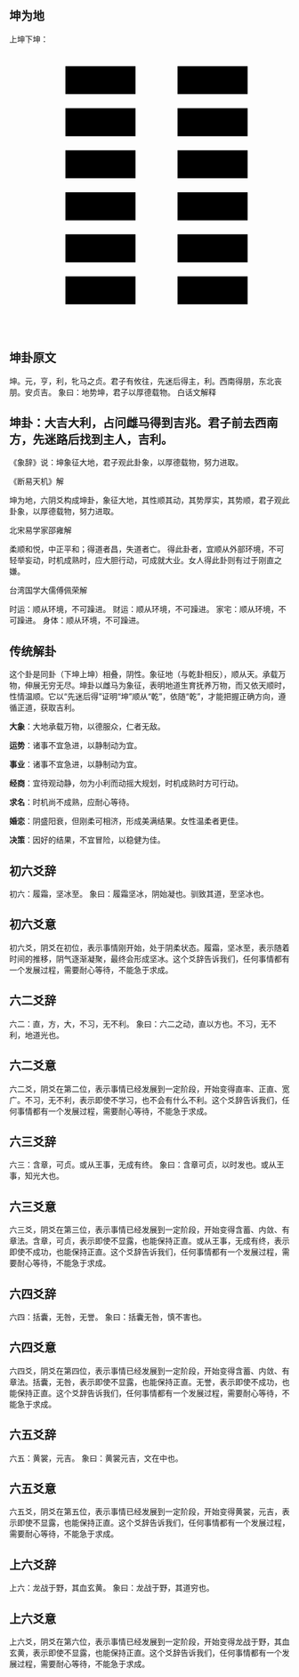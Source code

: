 ## 坤为地

上坤下坤：

<svg viewBox="0 0 100 100" xmlns="http://www.w3.org/2000/svg">
    <line x1="20" y1="10" x2="45" y2="10" stroke="black" stroke-width="10" />
    <line x1="60" y1="10" x2="85" y2="10" stroke="black" stroke-width="10" />
    <line x1="20" y1="25" x2="45" y2="25" stroke="black" stroke-width="10" />
    <line x1="60" y1="25" x2="85" y2="25" stroke="black" stroke-width="10" />
    <line x1="20" y1="40" x2="45" y2="40" stroke="black" stroke-width="10" />
    <line x1="60" y1="40" x2="85" y2="40" stroke="black" stroke-width="10" />
    <line x1="20" y1="55" x2="45" y2="55" stroke="black" stroke-width="10" />
    <line x1="60" y1="55" x2="85" y2="55" stroke="black" stroke-width="10" />
    <line x1="20" y1="70" x2="45" y2="70" stroke="black" stroke-width="10" />
    <line x1="60" y1="70" x2="85" y2="70" stroke="black" stroke-width="10" />
    <line x1="20" y1="85" x2="45" y2="85" stroke="black" stroke-width="10" />
    <line x1="60" y1="85" x2="85" y2="85" stroke="black" stroke-width="10" />
</svg>

## 坤卦原文

坤。元，亨，利，牝马之贞。君子有攸往，先迷后得主，利。西南得朋，东北丧朋。安贞吉。
象曰：地势坤，君子以厚德载物。
白话文解释

## 坤卦：大吉大利，占问雌马得到吉兆。君子前去西南方，先迷路后找到主人，吉利。
《象辞》说：坤象征大地，君子观此卦象，以厚德载物，努力进取。

《断易天机》解

坤为地，六阴爻构成坤卦，象征大地，其性顺其动，其势厚实，其势顺，君子观此卦象，以厚德载物，努力进取。

北宋易学家邵雍解

柔顺和悦，中正平和；得道者昌，失道者亡。
得此卦者，宜顺从外部环境，不可轻举妄动，时机成熟时，应大胆行动，可成就大业。女人得此卦则有过于刚直之嫌。

台湾国学大儒傅佩荣解

时运：顺从环境，不可躁进。
财运：顺从环境，不可躁进。
家宅：顺从环境，不可躁进。
身体：顺从环境，不可躁进。

## 传统解卦

这个卦是同卦（下坤上坤）相叠，阴性。象征地（与乾卦相反），顺从天。承载万物，伸展无穷无尽。坤卦以雌马为象征，表明地道生育抚养万物，而又依天顺时，性情温顺。它以“先迷后得”证明“坤”顺从“乾”，依随“乾”，才能把握正确方向，遵循正道，获取吉利。

**大象**：大地承载万物，以德服众，仁者无敌。

**运势**：诸事不宜急进，以静制动为宜。

**事业**：诸事不宜急进，以静制动为宜。

**经商**：宜待观动静，勿为小利而动摇大规划，时机成熟时方可行动。

**求名**：时机尚不成熟，应耐心等待。

**婚恋**：阴盛阳衰，但刚柔可相济，形成美满结果。女性温柔者更佳。

**决策**：因好的结果，不宜冒险，以稳健为佳。

## 初六爻辞

初六：履霜，坚冰至。
象曰：履霜坚冰，阴始凝也。驯致其道，至坚冰也。

## 初六爻意

初六爻，阴爻在初位，表示事情刚开始，处于阴柔状态。履霜，坚冰至，表示随着时间的推移，阴气逐渐凝聚，最终会形成坚冰。这个爻辞告诉我们，任何事情都有一个发展过程，需要耐心等待，不能急于求成。

## 六二爻辞

六二：直，方，大，不习，无不利。
象曰：六二之动，直以方也。不习，无不利，地道光也。

## 六二爻意

六二爻，阴爻在第二位，表示事情已经发展到一定阶段，开始变得直率、正直、宽广。不习，无不利，表示即使不学习，也不会有什么不利。这个爻辞告诉我们，任何事情都有一个发展过程，需要耐心等待，不能急于求成。

## 六三爻辞

六三：含章，可贞。或从王事，无成有终。
象曰：含章可贞，以时发也。或从王事，知光大也。

## 六三爻意

六三爻，阴爻在第三位，表示事情已经发展到一定阶段，开始变得含蓄、内敛、有章法。含章，可贞，表示即使不显露，也能保持正直。或从王事，无成有终，表示即使不成功，也能保持正直。这个爻辞告诉我们，任何事情都有一个发展过程，需要耐心等待，不能急于求成。


## 六四爻辞

六四：括囊，无咎，无誉。
象曰：括囊无咎，慎不害也。

## 六四爻意

六四爻，阴爻在第四位，表示事情已经发展到一定阶段，开始变得含蓄、内敛、有章法。括囊，无咎，表示即使不显露，也能保持正直。无誉，表示即使不成功，也能保持正直。这个爻辞告诉我们，任何事情都有一个发展过程，需要耐心等待，不能急于求成。

## 六五爻辞

六五：黄裳，元吉。
象曰：黄裳元吉，文在中也。

## 六五爻意

六五爻，阴爻在第五位，表示事情已经发展到一定阶段，开始变得黄裳，元吉，表示即使不显露，也能保持正直。这个爻辞告诉我们，任何事情都有一个发展过程，需要耐心等待，不能急于求成。

## 上六爻辞

上六：龙战于野，其血玄黄。
象曰：龙战于野，其道穷也。

## 上六爻意

上六爻，阴爻在第六位，表示事情已经发展到一定阶段，开始变得龙战于野，其血玄黄，表示即使不显露，也能保持正直。这个爻辞告诉我们，任何事情都有一个发展过程，需要耐心等待，不能急于求成。